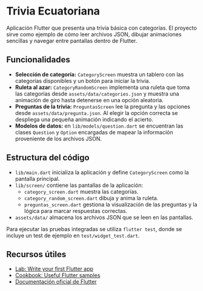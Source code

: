 # Trivia Ecuatoriana

Aplicación Flutter que presenta una trivia básica con categorías. El proyecto
sirve como ejemplo de cómo leer archivos JSON, dibujar animaciones sencillas y
navegar entre pantallas dentro de Flutter.

## Funcionalidades

- **Selección de categoría:** `CategoryScreen` muestra un tablero con las
  categorías disponibles y un botón para iniciar la trivia.
- **Ruleta al azar:** `CategoryRandomScreen` implementa una ruleta que toma las
  categorías desde `assets/data/categories.json` y muestra una animación de
  giro hasta detenerse en una opción aleatoria.
- **Preguntas de la trivia:** `PreguntasScreen` lee la pregunta y las opciones
  desde `assets/data/pregunta.json`. Al elegir la opción correcta se despliega
  una pequeña animación indicando el acierto.
- **Modelos de datos:** en `lib/models/question.dart` se encuentran las clases
  `Question` y `Option` encargadas de mapear la información proveniente de los
  archivos JSON.

## Estructura del código

- `lib/main.dart` inicializa la aplicación y define `CategoryScreen` como la
  pantalla principal.
- `lib/screen/` contiene las pantallas de la aplicación:
  - `category_screen.dart` muestra las categorías.
  - `category_random_screen.dart` dibuja y anima la ruleta.
  - `preguntas_screen.dart` gestiona la visualización de las preguntas y la
    lógica para marcar respuestas correctas.
- `assets/data/` almacena los archivos JSON que se leen en las pantallas.

Para ejecutar las pruebas integradas se utiliza `flutter test`, donde se incluye
un test de ejemplo en `test/widget_test.dart`.

## Recursos útiles

- [Lab: Write your first Flutter app](https://docs.flutter.dev/get-started/codelab)
- [Cookbook: Useful Flutter samples](https://docs.flutter.dev/cookbook)
- [Documentación oficial de Flutter](https://docs.flutter.dev/)
